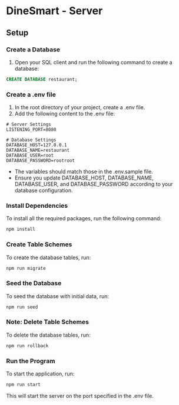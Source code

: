# DineSmart - Server

## Setup

### Create a Database

1. Open your SQL client and run the following command to create a database:

```sql
CREATE DATABASE restaurant;
```

### Create a .env file

1. In the root directory of your project, create a .env file.
2. Add the following content to the .env file:

```shell
# Server Settings
LISTENING_PORT=8080

# Database Settings
DATABASE_HOST=127.0.0.1
DATABASE_NAME=restaurant
DATABASE_USER=root
DATABASE_PASSWORD=rootroot
```

- The variables should match those in the .env.sample file.
- Ensure you update DATABASE_HOST, DATABASE_NAME, DATABASE_USER, and DATABASE_PASSWORD according to your database configuration.

### Install Dependencies

To install all the required packages, run the following command:

```bash
npm install
```

### Create Table Schemes

To create the database tables, run:

```bash
npm run migrate
```

### Seed the Database

To seed the database with initial data, run:

```bash
npm run seed
```

### Note: Delete Table Schemes

To delete the database tables, run:

```bash
npm run rollback
```

### Run the Program

To start the application, run:

```bash
npm run start
```

This will start the server on the port specified in the .env file.
